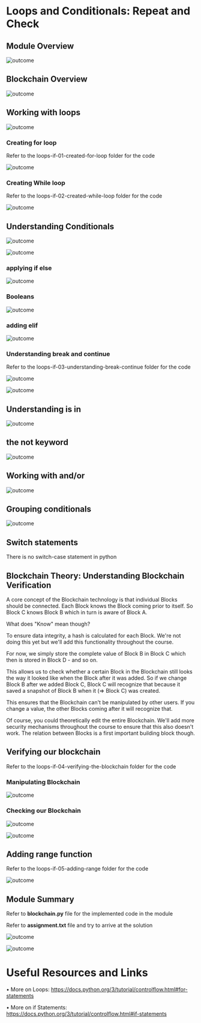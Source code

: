 # Loops and Conditionals: Repeat and Check

## Module Overview

![outcome](./01.JPG)

## Blockchain Overview

![outcome](./02.JPG)

## Working with loops

![outcome](./03.JPG)

### Creating for loop
Refer to the loops-if-01-created-for-loop folder for the code

![outcome](./04.JPG)

### Creating While loop
Refer to the loops-if-02-created-while-loop folder for the code

![outcome](./05.JPG)

## Understanding Conditionals

![outcome](./06.JPG)

![outcome](./07.JPG)

### applying if else

![outcome](./08.JPG)

### Booleans

![outcome](./09.JPG)

### adding elif

![outcome](./10.JPG)

### Understanding break and continue

Refer to the loops-if-03-understanding-break-continue folder for the code

![outcome](./11.JPG)

![outcome](./10.JPG)

## Understanding is in 

![outcome](./12.JPG)

## the not keyword

![outcome](./13.JPG)

## Working with and/or

![outcome](./14.JPG)

## Grouping conditionals

![outcome](./15.JPG)

## Switch statements

There is no switch-case statement in python

## Blockchain Theory: Understanding Blockchain Verification

A core concept of the Blockchain technology is that individual Blocks should be connected. Each Block knows the Block coming prior to itself. So Block C knows Block B which in turn is aware of Block A.

What does "Know" mean though?

To ensure data integrity, a hash is calculated for each Block. We're not doing this yet but we'll add this functionality throughout the course.

For now, we simply store the complete value of Block B in Block C which then is stored in Block D - and so on.

This allows us to check whether a certain Block in the Blockchain still looks the way it looked like when the Block after it was added. So if we change Block B after we added Block C, Block C will recognize that because it saved a snapshot of Block B when it (=> Block C) was created.

This ensures that the Blockchain can't be manipulated by other users. If you change a value, the other Blocks coming after it will recognize that.

Of course, you could theoretically edit the entire Blockchain. We'll add more security mechanisms throughout the course to ensure that this also doesn't work. The relation between Blocks is a first important building block though.


## Verifying our blockchain

Refer to the loops-if-04-verifying-the-blockchain folder for the code

### Manipulating Blockchain

![outcome](./16.JPG)

### Checking our Blockchain

![outcome](./17.JPG)

![outcome](./18.JPG)

## Adding range function

Refer to the loops-if-05-adding-range folder for the code

![outcome](./19.JPG)

## Module Summary

Refer to **blockchain.py** file for the implemented code in the module

Refer to **assignment.txt** file and try to arrive at the solution

![outcome](./20.JPG)

![outcome](./21.JPG)

# Useful Resources and Links

•	More on Loops: https://docs.python.org/3/tutorial/controlflow.html#for-statements

•	More on if Statements: https://docs.python.org/3/tutorial/controlflow.html#if-statements
















